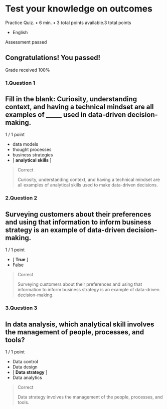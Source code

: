
Test your knowledge on outcomes
===============================

Practice Quiz. • 6 min. • 3 total points available.3 total points

*   English

Assessment passed

Congratulations! You passed!
----------------------------

Grade received 100%



### 1.Question 1

## Fill in the blank: Curiosity, understanding context, and having a technical mindset are all examples of \_\_\_\_\_ used in data-driven decision-making.

1 / 1 point

* data models
* thought processes
* business strategies
* [ **analytical skills** ]

> Correct
> 
> Curiosity, understanding context, and having a technical mindset are all examples of analytical skills used to make data-driven decisions.

### 2.Question 2

## Surveying customers about their preferences and using that information to inform business strategy is an example of data-driven decision-making.

1 / 1 point

* [ **True** ]
* False

> Correct
> 
> Surveying customers about their preferences and using that information to inform business strategy is an example of data-driven decision-making.

### 3.Question 3

## In data analysis, which analytical skill involves the management of people, processes, and tools?

1 / 1 point

* Data control
* Data design
* [ **Data strategy** ]
* Data analytics

> Correct
> 
> Data strategy involves the management of the people, processes, and tools.
